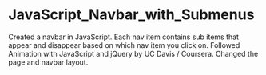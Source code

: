 # JavaScript_Navbar_with_Submenus
 Created a navbar in JavaScript. Each nav item contains sub items that appear and disappear based on which nav item you click on. Followed Animation with JavaScript and jQuery by UC Davis / Coursera. Changed the page and navbar layout. 
